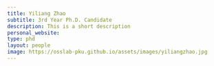 ```yaml
---
title: Yiliang Zhao
subtitle: 3rd Year Ph.D. Candidate
description: This is a short description
personal_website: 
type: phd
layout: people
image: https://osslab-pku.github.io/assets/images/yiliangzhao.jpg
---
```

